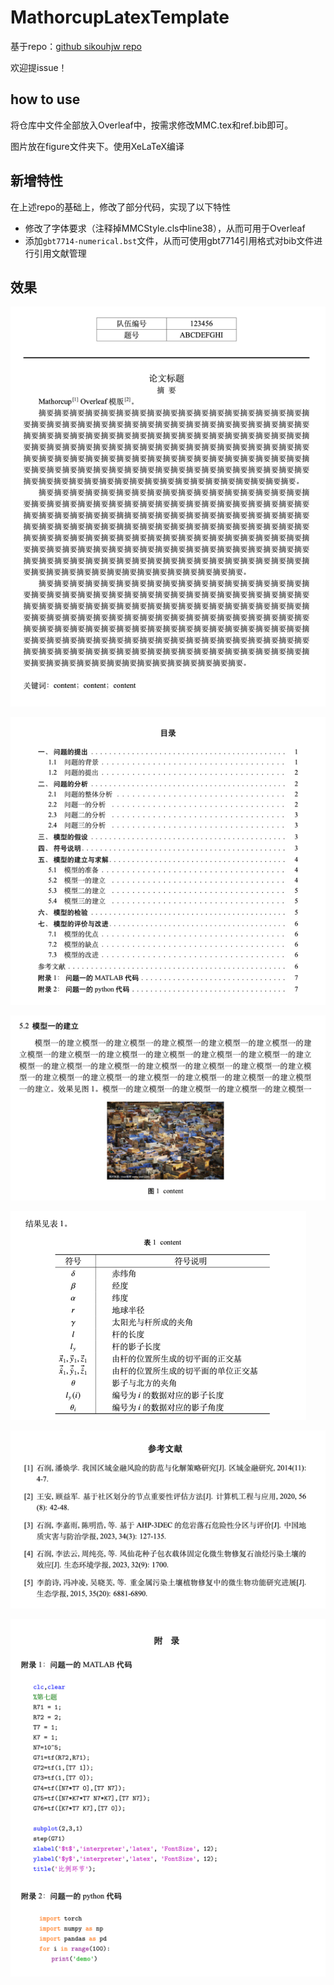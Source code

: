 # MathorcupLatexTemplate

基于repo：[github sikouhjw repo](https://github.com/sikouhjw/MathorCupmodeling)

欢迎提issue！


## how to use

将仓库中文件全部放入Overleaf中，按需求修改MMC.tex和ref.bib即可。

图片放在figure文件夹下。使用XeLaTeX编译

## 新增特性

在上述repo的基础上，修改了部分代码，实现了以下特性

- 修改了字体要求（注释掉MMCStyle.cls中line38），从而可用于Overleaf
- 添加``gbt7714-numerical.bst``文件，从而可使用gbt7714引用格式对bib文件进行引用文献管理

## 效果

![img.png](temp/img.png)

![img.png](temp/img1.png)

![img.png](temp/img3.png)

![img.png](temp/img_1.png)

![img.png](temp/img_2.png)

![img.png](temp/img_3.png)





